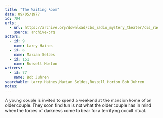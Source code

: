 ```yaml
---
title: "The Waiting Room"
date: 09/05/1977
id: 704
urls: 
  - url: https://archive.org/download/cbs_radio_mystery_theater/cbs_radio_mystery_theater-0701-0750.zip/cbs_radio_mystery_theater-0701-0750%2Fcbsrmt_0704_the_waiting_room.mp3
    source: archive-org
actors:  
  - id: 9
    name: Larry Haines  
  - id: 6
    name: Marian Seldes  
  - id: 151
    name: Russell Horton
writers:  
  - id: 77
    name: Bob Juhren
searchable: Larry Haines,Marian Seldes,Russell Horton Bob Juhren
notes:  
---
```

A young couple is invited to spend a weekend at the mansion home of an older couple. They soon find fun is not what the older couple has in mind when the forces of darkness come to bear for a terrifying occult ritual.